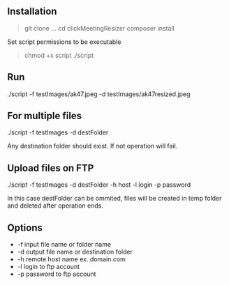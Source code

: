 
## Installation

> git clone ...
> cd clickMeetingResizer
> composer install

Set script permissions to be executable
> chmod +x script
> ./script

## Run

./script -f testImages/ak47.jpeg -d testImages/ak47resized.jpeg

## For multiple files 

 ./script -f testImages -d destFolder

 Any destination folder should exist. If not operation will fail.

## Upload files on FTP

./script -f testImages -d destFolder -h host -l login -p password

In this case destFolder can be ommited, files will be created in temp folder and deleted after operation ends. 

## Options

 - -f input file name or folder name
 - -d output file name or destination folder
 - -h remote host name ex. domain.com
 - -l login to ftp account 
 - -p password to ftp account
